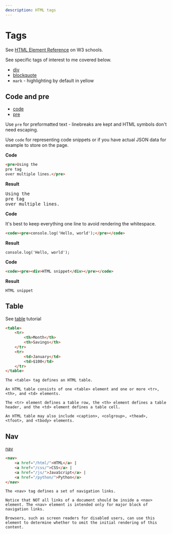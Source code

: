 ```yaml
---
description: HTML tags
---
```

# Tags


See [HTML Element Reference](https://www.w3schools.com/tags/) on W3 schools.

See specific tags of interest to me covered below.

- [div](https://www.w3schools.com/tags/tag_div.asp)
- [blockquote](https://www.w3schools.com/tags/tag_blockquote.asp)
- `mark` - highlighting by default in yellow


## Code and pre

- [code](https://www.w3schools.com/tags/tag_code.asp)
- [pre](https://www.w3schools.com/tags/tag_pre.asp)

Use `pre` for preformatted text - linebreaks are kept and HTML symbols don't need escaping.

Use `code` for representing code snippets or if you have actual JSON data for example to store on the page.

**Code**

```html
<pre>Using the
pre tag
over multiple lines.</pre>
```

**Result**

<pre>Using the
pre tag
over multiple lines.</pre>

**Code**

It's best to keep everything one line to avoid rendering the whitespace.

```html
<code><pre>console.log('Hello, world');</pre></code>
```

**Result**

<code><pre>console.log('Hello, world');</pre></code>

**Code**

```html
<code><pre><div>HTML snippet</div></pre></code>
```

**Result**

<code><pre><div>HTML snippet</div></pre></code>



## Table

See [table](https://www.w3schools.com/tags/tag_table.asp) tutorial

```html
<table>
    <tr>
        <th>Month</th>
        <th>Savings</th>
    </tr>
    <tr>
        <td>January</td>
        <td>$100</td>
    </tr>
</table>
```

```
The <table> tag defines an HTML table.

An HTML table consists of one <table> element and one or more <tr>, <th>, and <td> elements.

The <tr> element defines a table row, the <th> element defines a table header, and the <td> element defines a table cell.

An HTML table may also include <caption>, <colgroup>, <thead>, <tfoot>, and <tbody> elements.
```


## Nav

[nav](https://www.w3schools.com/tags/tag_nav.asp)

```html
<nav>
    <a href="/html/">HTML</a> |
    <a href="/css/">CSS</a> |
    <a href="/js/">JavaScript</a> |
    <a href="/python/">Python</a>
</nav>
```

```
The <nav> tag defines a set of navigation links.

Notice that NOT all links of a document should be inside a <nav> element. The <nav> element is intended only for major block of navigation links.

Browsers, such as screen readers for disabled users, can use this element to determine whether to omit the initial rendering of this content.
```
